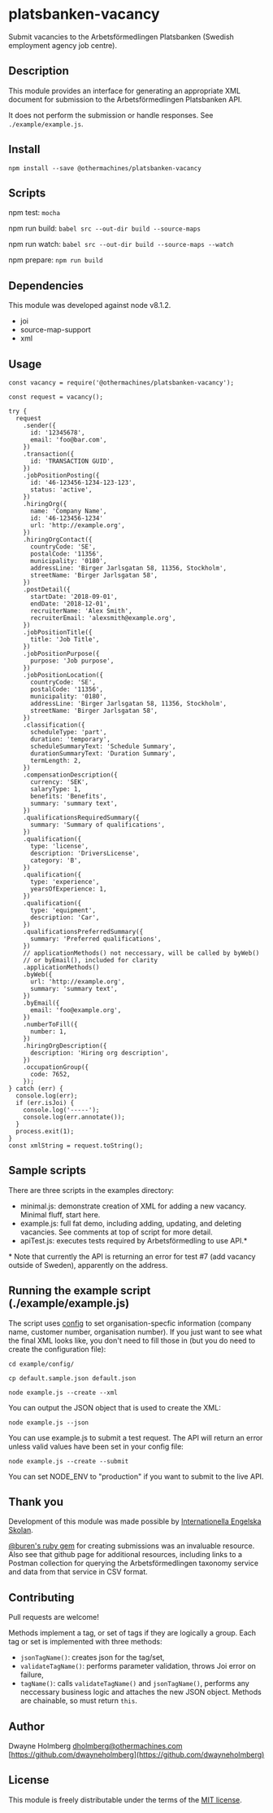 # platsbanken-vacancy
Submit vacancies to the Arbetsförmedlingen Platsbanken (Swedish employment agency
job centre).

## Description
This module provides an interface for generating an appropriate XML document for
submission to the Arbetsförmedlingen Platsbanken API.

It does not perform the submission or handle responses. See `./example/example.js`.

## Install

`npm install --save @othermachines/platsbanken-vacancy`

## Scripts

npm test: `mocha`

npm run build: `babel src --out-dir build --source-maps`

npm run watch: `babel src --out-dir build --source-maps --watch`

npm prepare: `npm run build`

## Dependencies
This module was developed against node v8.1.2.

- joi
- source-map-support
- xml

## Usage

```
const vacancy = require('@othermachines/platsbanken-vacancy');

const request = vacancy();

try {
  request
    .sender({
      id: '12345678',
      email: 'foo@bar.com',
    })
    .transaction({
      id: 'TRANSACTION GUID',
    })
    .jobPositionPosting({
      id: '46-123456-1234-123-123',
      status: 'active',
    })
    .hiringOrg({
      name: 'Company Name',
      id: '46-123456-1234'
      url: 'http://example.org',
    })
    .hiringOrgContact({
      countryCode: 'SE',
      postalCode: '11356',
      municipality: '0180',
      addressLine: 'Birger Jarlsgatan 58, 11356, Stockholm',
      streetName: 'Birger Jarlsgatan 58',
    })
    .postDetail({
      startDate: '2018-09-01',
      endDate: '2018-12-01',
      recruiterName: 'Alex Smith',
      recruiterEmail: 'alexsmith@example.org',
    })
    .jobPositionTitle({
      title: 'Job Title',
    })
    .jobPositionPurpose({
      purpose: 'Job purpose',
    })
    .jobPositionLocation({
      countryCode: 'SE',
      postalCode: '11356',
      municipality: '0180',
      addressLine: 'Birger Jarlsgatan 58, 11356, Stockholm',
      streetName: 'Birger Jarlsgatan 58',
    })
    .classification({
      scheduleType: 'part',
      duration: 'temporary',
      scheduleSummaryText: 'Schedule Summary',
      durationSummaryText: 'Duration Summary',
      termLength: 2,
    })
    .compensationDescription({
      currency: 'SEK',
      salaryType: 1,
      benefits: 'Benefits',
      summary: 'summary text',
    })
    .qualificationsRequiredSummary({
      summary: 'Summary of qualifications',
    })
    .qualification({
      type: 'license',
      description: 'DriversLicense',
      category: 'B',
    })
    .qualification({
      type: 'experience',
      yearsOfExperience: 1,
    })
    .qualification({
      type: 'equipment',
      description: 'Car',
    })
    .qualificationsPreferredSummary({
      summary: 'Preferred qualifications',
    })
    // applicationMethods() not neccessary, will be called by byWeb()
    // or byEmail(), included for clarity
    .applicationMethods()
    .byWeb({
      url: 'http://example.org',
      summary: 'summary text',
    })
    .byEmail({
      email: 'foo@example.org',
    })
    .numberToFill({
      number: 1,
    })
    .hiringOrgDescription({
      description: 'Hiring org description',
    })
    .occupationGroup({
      code: 7652,
    });
} catch (err) {
  console.log(err);
  if (err.isJoi) {
    console.log('-----');
    console.log(err.annotate());
  }
  process.exit(1);
}
const xmlString = request.toString();
```

## Sample scripts
There are three scripts in the examples directory:
- minimal.js: demonstrate creation of XML for adding a new vacancy. Minimal fluff, start here.
- example.js: full fat demo, including adding, updating, and deleting vacancies.
See comments at top of script for more detail.
- apiTest.js: executes tests required by Arbetsförmedling to use API.*

\* Note that currently the API is returning an error for test #7 (add vacancy
  outside of Sweden), apparently on the address.

## Running the example script (./example/example.js)
The script uses [config](https://www.npmjs.com/package/config) to set organisation-specfic
information (company name, customer number, organisation number). If you just
want to see what the final XML looks like, you don't need to fill those in (but you
do need to create the configuration file):

```
cd example/config/

cp default.sample.json default.json

node example.js --create --xml
```

You can output the JSON object that is used to create the XML:

`node example.js --json`

You can use example.js to submit a test request. The API will return an error
unless valid values have been set in your config file:

`node example.js --create --submit`

You can set NODE_ENV to "production" if you want to submit to the live API.

## Thank you
Development of this module was made possible by
[Internationella Engelska Skolan](https://engelska.se).

[@buren's ruby gem](https://github.com/buren/arbetsformedlingen) for creating
submissions was an invaluable resource. Also see that github page for
additional resources, including links to a Postman collection for querying
the Arbetsförmedlingen taxonomy service and data from that service in CSV
format.

## Contributing
Pull requests are welcome!

Methods implement a tag, or set of tags if they are logically a group. Each tag
or set is implemented with three methods:
- `jsonTagName()`: creates json for the tag/set,
- `validateTagName()`: performs parameter validation, throws Joi error on failure,
- `tagName()`: calls `validateTagName()` and `jsonTagName()`, performs any neccessary
business logic and attaches the new JSON object. Methods are chainable, so must
return `this`.

## Author
Dwayne Holmberg <dholmberg@othermachines.com>
[https://github.com/dwayneholmberg](https://github.com/dwayneholmberg)

## License
This module is freely distributable under the terms of the
[MIT license](https://opensource.org/licenses/MIT).
